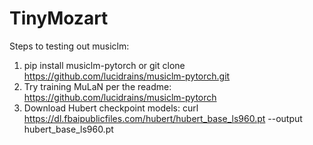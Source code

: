 # TinyMozart

Steps to testing out musiclm:
1. pip install musiclm-pytorch or git clone https://github.com/lucidrains/musiclm-pytorch.git
2. Try training MuLaN per the readme: https://github.com/lucidrains/musiclm-pytorch
3. Download Hubert checkpoint models:
  curl https://dl.fbaipublicfiles.com/hubert/hubert_base_ls960.pt --output hubert_base_ls960.pt
  

```
